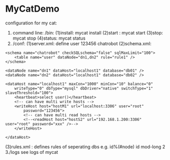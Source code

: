 # MyCatDemo
configuration for my cat:
1. command line: /bin:
(1)install: mycat install
(2)start : mycat start
(3)stop: mycat stop
(4)status: mycat status
2. /conf:
(1)server.xml: define user
	<user name="root">
		<property name="password">123456</property>
		<property name="schemas">chatrobot</property>
	</user>
(2)schema.xml: 
<!-- 
 the schema is the db name which expose to java client.
 It maps to 2 dbs in mysql: db01 and db02.
-->
	<schema name="chatrobot" checkSQLschema="false" sqlMaxLimit="100">
 		<table name="user" dataNode="dn1,dn2" rule="rule1" />
	</schema>
	 
	<dataNode name="dn1" dataHost="localhost1" database="db01" />
	<dataNode name="dn2" dataHost="localhost1" database="db02" />
	 
	<dataHost name="localhost1" maxCon="1000" minCon="10" balance="0"
		writeType="0" dbType="mysql" dbDriver="native" switchType="1"  slaveThreshold="100">
		<heartbeat>select user()</heartbeat>
		<!-- can have multi write hosts -->
		<writeHost host="hostM1" url="localhost:3306" user="root"
			password="123456">
			<!-- can have multi read hosts -->
			<!--<readHost host="hostS2" url="192.168.1.200:3306" user="root" password="xxx" />-->
		</writeHost>
 
	</dataHost>
(3)rules.xml : defines rules of seperating dbs
  e.g.  id%(#node)
  <tableRule name="rule1">
		<rule>
			<columns>id</columns>
			<algorithm>mod-long</algorithm>
		</rule>
	</tableRule>
  <function name="mod-long" class="org.opencloudb.route.function.PartitionByMod">
		<!-- how many data nodes -->
		<property name="count">2</property>
	</function>
 3./logs
  see logs of mycat 

